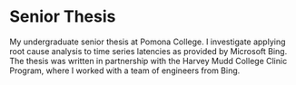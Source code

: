 # Senior Thesis

My undergraduate senior thesis at Pomona College. I investigate applying root cause analysis to time series latencies as provided by Microsoft Bing. The thesis was written in partnership with the Harvey Mudd College Clinic Program, where I worked with a team of engineers from Bing.